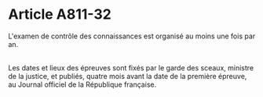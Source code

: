 # Article A811-32

<p>L'examen de contrôle des connaissances est organisé au moins une fois par an.<br/><br/>

Les dates et lieux des épreuves sont fixés par le garde des sceaux, ministre de la justice, et publiés, quatre mois avant la date de la première épreuve, au Journal officiel de la République française.</p>
